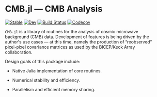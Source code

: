 # CMB.jl — CMB Analysis

[![Stable](https://img.shields.io/badge/docs-stable-blue.svg)](https://jmert.github.io/CMB.jl/stable)
[![Dev](https://img.shields.io/badge/docs-dev-blue.svg)](https://jmert.github.io/CMB.jl/dev)
[![Build Status](https://travis-ci.com/jmert/CMB.jl.svg?branch=master)](https://travis-ci.com/jmert/CMB.jl)
[![Codecov](https://codecov.io/gh/jmert/CMB.jl/branch/master/graph/badge.svg)](https://codecov.io/gh/jmert/CMB.jl)

`CMB.jl` is a library of routines for the analysis of cosmic microwave
background (CMB) data. Development of features is being driven by the author's
use cases — at this time, namely the production of “reobserved” pixel-pixel
covariance matrices as used by the BICEP/Keck Array collaboration.

Design goals of this package include:

  * Native Julia implementation of core routines.

  * Numerical stability and efficiency.

  * Parallelism and efficient memory sharing.


